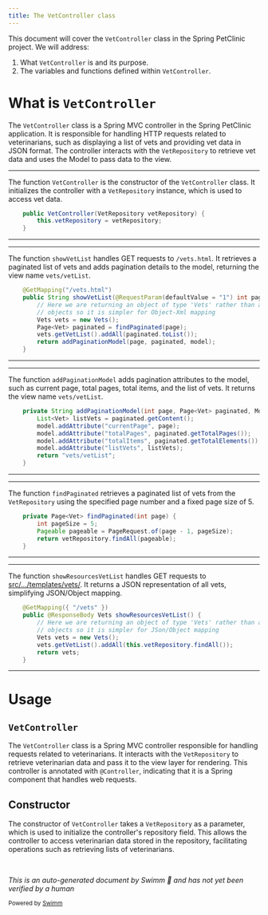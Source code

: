 ```yaml
---
title: The VetController class
---
```

This document will cover the <SwmToken path="src/main/java/org/springframework/samples/petclinic/vet/VetController.java" pos="40:3:3" line-data="	public VetController(VetRepository vetRepository) {">`VetController`</SwmToken> class in the Spring PetClinic project. We will address:

1. What <SwmToken path="src/main/java/org/springframework/samples/petclinic/vet/VetController.java" pos="40:3:3" line-data="	public VetController(VetRepository vetRepository) {">`VetController`</SwmToken> is and its purpose.
2. The variables and functions defined within <SwmToken path="src/main/java/org/springframework/samples/petclinic/vet/VetController.java" pos="40:3:3" line-data="	public VetController(VetRepository vetRepository) {">`VetController`</SwmToken>.

# What is <SwmToken path="src/main/java/org/springframework/samples/petclinic/vet/VetController.java" pos="40:3:3" line-data="	public VetController(VetRepository vetRepository) {">`VetController`</SwmToken>

The <SwmToken path="src/main/java/org/springframework/samples/petclinic/vet/VetController.java" pos="40:3:3" line-data="	public VetController(VetRepository vetRepository) {">`VetController`</SwmToken> class is a Spring MVC controller in the Spring PetClinic application. It is responsible for handling HTTP requests related to veterinarians, such as displaying a list of vets and providing vet data in JSON format. The controller interacts with the <SwmToken path="src/main/java/org/springframework/samples/petclinic/vet/VetController.java" pos="40:5:5" line-data="	public VetController(VetRepository vetRepository) {">`VetRepository`</SwmToken> to retrieve vet data and uses the Model to pass data to the view.

<SwmSnippet path="/src/main/java/org/springframework/samples/petclinic/vet/VetController.java" line="40">

---

The function <SwmToken path="src/main/java/org/springframework/samples/petclinic/vet/VetController.java" pos="40:3:3" line-data="	public VetController(VetRepository vetRepository) {">`VetController`</SwmToken> is the constructor of the <SwmToken path="src/main/java/org/springframework/samples/petclinic/vet/VetController.java" pos="40:3:3" line-data="	public VetController(VetRepository vetRepository) {">`VetController`</SwmToken> class. It initializes the controller with a <SwmToken path="src/main/java/org/springframework/samples/petclinic/vet/VetController.java" pos="40:5:5" line-data="	public VetController(VetRepository vetRepository) {">`VetRepository`</SwmToken> instance, which is used to access vet data.

```java
	public VetController(VetRepository vetRepository) {
		this.vetRepository = vetRepository;
	}
```

---

</SwmSnippet>

<SwmSnippet path="/src/main/java/org/springframework/samples/petclinic/vet/VetController.java" line="44">

---

The function <SwmToken path="src/main/java/org/springframework/samples/petclinic/vet/VetController.java" pos="45:5:5" line-data="	public String showVetList(@RequestParam(defaultValue = &quot;1&quot;) int page, Model model) {">`showVetList`</SwmToken> handles GET requests to <SwmToken path="src/main/java/org/springframework/samples/petclinic/vet/VetController.java" pos="44:5:8" line-data="	@GetMapping(&quot;/vets.html&quot;)">`/vets.html`</SwmToken>. It retrieves a paginated list of vets and adds pagination details to the model, returning the view name <SwmToken path="src/main/java/org/springframework/samples/petclinic/vet/VetController.java" pos="60:4:6" line-data="		return &quot;vets/vetList&quot;;">`vets/vetList`</SwmToken>.

```java
	@GetMapping("/vets.html")
	public String showVetList(@RequestParam(defaultValue = "1") int page, Model model) {
		// Here we are returning an object of type 'Vets' rather than a collection of Vet
		// objects so it is simpler for Object-Xml mapping
		Vets vets = new Vets();
		Page<Vet> paginated = findPaginated(page);
		vets.getVetList().addAll(paginated.toList());
		return addPaginationModel(page, paginated, model);
	}
```

---

</SwmSnippet>

<SwmSnippet path="/src/main/java/org/springframework/samples/petclinic/vet/VetController.java" line="54">

---

The function <SwmToken path="src/main/java/org/springframework/samples/petclinic/vet/VetController.java" pos="54:5:5" line-data="	private String addPaginationModel(int page, Page&lt;Vet&gt; paginated, Model model) {">`addPaginationModel`</SwmToken> adds pagination attributes to the model, such as current page, total pages, total items, and the list of vets. It returns the view name <SwmToken path="src/main/java/org/springframework/samples/petclinic/vet/VetController.java" pos="60:4:6" line-data="		return &quot;vets/vetList&quot;;">`vets/vetList`</SwmToken>.

```java
	private String addPaginationModel(int page, Page<Vet> paginated, Model model) {
		List<Vet> listVets = paginated.getContent();
		model.addAttribute("currentPage", page);
		model.addAttribute("totalPages", paginated.getTotalPages());
		model.addAttribute("totalItems", paginated.getTotalElements());
		model.addAttribute("listVets", listVets);
		return "vets/vetList";
	}
```

---

</SwmSnippet>

<SwmSnippet path="/src/main/java/org/springframework/samples/petclinic/vet/VetController.java" line="63">

---

The function <SwmToken path="src/main/java/org/springframework/samples/petclinic/vet/VetController.java" pos="63:8:8" line-data="	private Page&lt;Vet&gt; findPaginated(int page) {">`findPaginated`</SwmToken> retrieves a paginated list of vets from the <SwmToken path="src/main/java/org/springframework/samples/petclinic/vet/VetController.java" pos="40:5:5" line-data="	public VetController(VetRepository vetRepository) {">`VetRepository`</SwmToken> using the specified page number and a fixed page size of 5.

```java
	private Page<Vet> findPaginated(int page) {
		int pageSize = 5;
		Pageable pageable = PageRequest.of(page - 1, pageSize);
		return vetRepository.findAll(pageable);
	}
```

---

</SwmSnippet>

<SwmSnippet path="/src/main/java/org/springframework/samples/petclinic/vet/VetController.java" line="69">

---

The function <SwmToken path="src/main/java/org/springframework/samples/petclinic/vet/VetController.java" pos="70:8:8" line-data="	public @ResponseBody Vets showResourcesVetList() {">`showResourcesVetList`</SwmToken> handles GET requests to <SwmPath>[src/…/templates/vets/](src/main/resources/templates/vets/)</SwmPath>. It returns a JSON representation of all vets, simplifying JSON/Object mapping.

```java
	@GetMapping({ "/vets" })
	public @ResponseBody Vets showResourcesVetList() {
		// Here we are returning an object of type 'Vets' rather than a collection of Vet
		// objects so it is simpler for JSon/Object mapping
		Vets vets = new Vets();
		vets.getVetList().addAll(this.vetRepository.findAll());
		return vets;
	}
```

---

</SwmSnippet>

# Usage

## <SwmToken path="src/main/java/org/springframework/samples/petclinic/vet/VetController.java" pos="40:3:3" line-data="	public VetController(VetRepository vetRepository) {">`VetController`</SwmToken>

The <SwmToken path="src/main/java/org/springframework/samples/petclinic/vet/VetController.java" pos="40:3:3" line-data="	public VetController(VetRepository vetRepository) {">`VetController`</SwmToken> class is a Spring MVC controller responsible for handling requests related to veterinarians. It interacts with the <SwmToken path="src/main/java/org/springframework/samples/petclinic/vet/VetController.java" pos="40:5:5" line-data="	public VetController(VetRepository vetRepository) {">`VetRepository`</SwmToken> to retrieve veterinarian data and pass it to the view layer for rendering. This controller is annotated with <SwmToken path="src/main/java/org/springframework/samples/petclinic/vet/VetController.java" pos="35:0:1" line-data="@Controller">`@Controller`</SwmToken>, indicating that it is a Spring component that handles web requests.

## Constructor

The constructor of <SwmToken path="src/main/java/org/springframework/samples/petclinic/vet/VetController.java" pos="40:3:3" line-data="	public VetController(VetRepository vetRepository) {">`VetController`</SwmToken> takes a <SwmToken path="src/main/java/org/springframework/samples/petclinic/vet/VetController.java" pos="40:5:5" line-data="	public VetController(VetRepository vetRepository) {">`VetRepository`</SwmToken> as a parameter, which is used to initialize the controller's repository field. This allows the controller to access veterinarian data stored in the repository, facilitating operations such as retrieving lists of veterinarians.

&nbsp;

*This is an auto-generated document by Swimm 🌊 and has not yet been verified by a human*

<SwmMeta version="3.0.0" repo-id="Z2l0aHViJTNBJTNBc3ByaW5nLXBldGNsaW5pYyUzQSUzQXVtYWxpbmdhc3dhbWk=" repo-name="spring-petclinic"><sup>Powered by [Swimm](/)</sup></SwmMeta>
